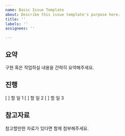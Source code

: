 ```yaml
---
name: Basic Issue Template
about: Describe this issue template's purpose here.
title: ''
labels: ''
assignees: ''

---
```


## 요약
구현 혹은 작업하실 내용을 간략히 요약해주세요.

## 진행
[ ] 할 일 1
[ ] 할 일 2
[ ] 할 일 3

## 참고자료
참고할만한 자료가 있다면 함께 첨부해주세요.
